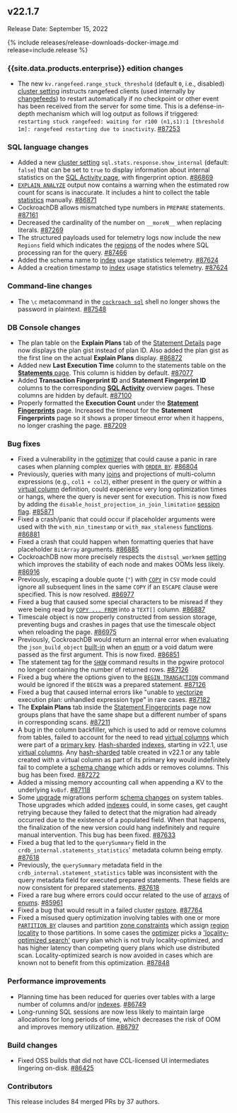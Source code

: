 ## v22.1.7

Release Date: September 15, 2022

{% include releases/release-downloads-docker-image.md release=include.release %}

<h3 id="v22-1-7-enterprise-edition-changes">{{site.data.products.enterprise}} edition changes</h3>

- The new `kv.rangefeed.range_stuck_threshold` (default `0`, i.e., disabled) [cluster setting](https://www.cockroachlabs.com/docs/v22.1/cluster-settings) instructs rangefeed clients (used internally by [changefeeds](https://www.cockroachlabs.com/docs/v22.1/create-and-configure-changefeeds)) to restart automatically if no checkpoint or other event has been received from the server for some time. This is a defense-in-depth mechanism which will log output as follows if triggered: `restarting stuck rangefeed: waiting for r100 (n1,s1):1 [threshold 1m]: rangefeed restarting due to inactivity`. [#87253][#87253]

<h3 id="v22-1-7-sql-language-changes">SQL language changes</h3>

- Added a new [cluster setting](https://www.cockroachlabs.com/docs/v22.1/cluster-settings) `sql.stats.response.show_internal` (default: `false`) that can be set to `true` to display information about internal statistics on the [SQL Activity page](https://www.cockroachlabs.com/docs/v22.1/ui-sql-dashboard), with fingerprint option. [#86869][#86869]
- [`EXPLAIN ANALYZE`](https://www.cockroachlabs.com/docs/v22.1/explain-analyze) output now contains a warning when the estimated row count for scans is inaccurate. It includes a hint to collect the table [statistics](https://www.cockroachlabs.com/docs/v22.1/cost-based-optimizer#table-statistics) manually. [#86871][#86871]
- CockroachDB allows mismatched type numbers in `PREPARE` statements. [#87161][#87161]
- Decreased the cardinality of the number on `__moreN__` when replacing literals. [#87269][#87269]
- The structured payloads used for telemetry logs now include the new `Regions` field which indicates the [regions](https://www.cockroachlabs.com/docs/v22.1/multiregion-overview#database-regions) of the nodes where SQL processing ran for the query. [#87466][#87466]
- Added the schema name to [index](https://www.cockroachlabs.com/docs/v22.1/indexes) usage statistics telemetry. [#87624][#87624]
- Added a creation timestamp to [index](https://www.cockroachlabs.com/docs/v22.1/indexes) usage statistics telemetry. [#87624][#87624]

<h3 id="v22-1-7-command-line-changes">Command-line changes</h3>

- The `\c` metacommand in the [`cockroach sql`](https://www.cockroachlabs.com/docs/v22.1/cockroach-sql) shell no longer shows the password in plaintext. [#87548][#87548]

<h3 id="v22-1-7-db-console-changes">DB Console changes</h3>

- The plan table on the **Explain Plans** tab of the [Statement Details](https://www.cockroachlabs.com/docs/v22.1/ui-statements-page) page now displays the plan gist instead of plan ID. Also added the plan gist as the first line on the actual **Explain Plans** display. [#86872][#86872]
- Added new **Last Execution Time** column to the statements table on the [**Statements** page](https://www.cockroachlabs.com/docs/v22.1/ui-statements-page). This column is hidden by default. [#87077][#87077]
- Added **Transaction Fingerprint ID** and **Statement Fingerprint ID** columns to the corresponding [**SQL Activity**](https://www.cockroachlabs.com/docs/v22.1/ui-sql-dashboard) overview pages. These columns are hidden by default. [#87100][#87100]
- Properly formatted the **Execution Count** under the [**Statement Fingerprints**](https://www.cockroachlabs.com/docs/v22.1/ui-statements-page#statement-fingerprint-page) page. Increased the timeout for the **Statement Fingerprints** page so it shows a proper timeout error when it happens, no longer crashing the page. [#87209][#87209]

<h3 id="v22-1-7-bug-fixes">Bug fixes</h3>

- Fixed a vulnerability in the [optimizer](https://www.cockroachlabs.com/docs/v22.1/cost-based-optimizer) that could cause a panic in rare cases when planning complex queries with [`ORDER BY`](https://www.cockroachlabs.com/docs/v22.1/order-by). [#86804][#86804]
- Previously, queries with many [joins](https://www.cockroachlabs.com/docs/v22.1/joins) and projections of multi-column expressions (e.g., `col1 + col2`), either present in the query or within a [virtual column](https://www.cockroachlabs.com/docs/v22.1/computed-columns) definition, could experience very long optimization times or hangs, where the query is never sent for execution. This is now fixed by adding the `disable_hoist_projection_in_join_limitation` [session flag](https://www.cockroachlabs.com/docs/v22.1/set-vars#supported-variables). [#85871][#85871]
- Fixed a crash/panic that could occur if placeholder arguments were used with the `with_min_timestamp` or `with_max_staleness` [functions](https://www.cockroachlabs.com/docs/v22.1/functions-and-operators). [#86881][#86881]
- Fixed a crash that could happen when formatting queries that have placeholder `BitArray` arguments. [#86885][#86885]
- CockroachDB now more precisely respects the `distsql_workmem` [setting](https://www.cockroachlabs.com/docs/v22.1/set-vars#supported-variables) which improves the stability of each node and makes OOMs less likely. [#86916][#86916]
- Previously, escaping a double quote (`"`) with [`COPY`](https://www.cockroachlabs.com/docs/v22.1/copy-from) in `CSV` mode could ignore all subsequent lines in the same `COPY` if an `ESCAPE` clause were specified. This is now resolved. [#86977][#86977]
- Fixed a bug that caused some special characters to be misread if they were being read by [`COPY ... FROM`](https://www.cockroachlabs.com/docs/v22.1/copy-from) into a `TEXT[]` column. [#86887][#86887]
- Timescale object is now properly constructed from session storage, preventing  bugs and crashes in pages that use the timescale object when reloading the page. [#86975][#86975]
- Previously, CockroachDB would return an internal error when evaluating the `json_build_object` [built-in](https://www.cockroachlabs.com/docs/v22.1/functions-and-operators) when an [enum](https://www.cockroachlabs.com/docs/v22.1/enum) or a void datum were passed as the first argument. This is now fixed. [#86851][#86851]
- The statement tag for the [`SHOW`](https://www.cockroachlabs.com/docs/v22.1/show-vars) command results in the pgwire protocol no longer containing the number of returned rows. [#87126][#87126]
- Fixed a bug where the options given to the [`BEGIN TRANSACTION`](https://www.cockroachlabs.com/docs/v22.1/begin-transaction) command would be ignored if the `BEGIN` was a prepared statement. [#87126][#87126]
- Fixed a bug that caused internal errors like "unable to [vectorize](https://www.cockroachlabs.com/docs/v22.1/vectorized-execution) execution plan: unhandled expression type" in rare cases. [#87182][#87182]
- The **Explain Plans** tab inside the [Statement Fingerprints](https://www.cockroachlabs.com/docs/v22.1/ui-statements-page#statement-fingerprint-page) page now groups plans that have the same shape but a different number of spans in corresponding scans. [#87211][#87211]
- A bug in the column backfiller, which is used to add or remove columns from tables, failed to account for the need to read [virtual columns](https://www.cockroachlabs.com/docs/v22.1/computed-columns) which were part of a [primary key](https://www.cockroachlabs.com/docs/v22.1/primary-key). [Hash-sharded](https://www.cockroachlabs.com/docs/v22.1/hash-sharded-indexes) [indexes](https://www.cockroachlabs.com/docs/v22.1/indexes), starting in v22.1, use [virtual columns](https://www.cockroachlabs.com/docs/v22.1/computed-columns). Any [hash-sharded](https://www.cockroachlabs.com/docs/v22.1/hash-sharded-indexes) table created in v22.1 or any table created with a virtual column as part of its primary key would indefinitely fail to complete a [schema change](https://www.cockroachlabs.com/docs/v22.1/online-schema-changes) which adds or removes columns. This bug has been fixed. [#87272][#87272]
- Added a missing memory accounting call when appending a KV to the underlying `kvBuf`. [#87118][#87118]
- Some [upgrade](https://www.cockroachlabs.com/docs/v22.1/upgrade-cockroach-version) migrations perform [schema changes](https://www.cockroachlabs.com/docs/v22.1/online-schema-changes) on system tables. Those upgrades which added [indexes](https://www.cockroachlabs.com/docs/v22.1/indexes) could, in some cases, get caught retrying because they failed to detect that the migration had already occurred due to the existence of a populated field. When that happens, the finalization of the new version could hang indefinitely and require manual intervention. This bug has been fixed. [#87633][#87633]
- Fixed a bug that led to the `querySummary` field in the `crdb_internal.statements_statistics`' metadata column being empty. [#87618][#87618]
- Previously, the `querySummary` metadata field in the `crdb_internal.statement_statistics` table was inconsistent with the query metadata field for executed prepared statements. These fields are now consistent for prepared statements. [#87618][#87618]
- Fixed a rare bug where errors could occur related to the use of [arrays](https://www.cockroachlabs.com/docs/v22.1/array) of [enums](https://www.cockroachlabs.com/docs/v22.1/enum). [#85961][#85961]
- Fixed a bug that would result in a failed cluster [restore](https://www.cockroachlabs.com/docs/v22.1/restore). [#87764][#87764]
- Fixed a misused query optimization involving tables with one or more [`PARTITION BY`](https://www.cockroachlabs.com/docs/v22.1/partition-by) clauses and partition [zone constraints](https://www.cockroachlabs.com/docs/v22.1/configure-replication-zones) which assign [region locality](https://www.cockroachlabs.com/docs/v22.1/set-locality) to those partitions. In some cases the [optimizer](https://www.cockroachlabs.com/docs/v22.1/cost-based-optimizer) picks a ['locality-optimized search'](https://www.cockroachlabs.com/docs/v22.1/cost-based-optimizer#locality-optimized-search-in-multi-region-clusters) query plan which is not truly locality-optimized, and has higher latency than competing query plans which use distributed scan. Locality-optimized search is now avoided in cases which are known not to benefit from this optimization. [#87848][#87848]

<h3 id="v22-1-7-performance-improvements">Performance improvements</h3>

- Planning time has been reduced for queries over tables with a large number of columns and/or [indexes](https://www.cockroachlabs.com/docs/v22.1/indexes). [#86749][#86749]
- Long-running SQL sessions are now less likely to maintain large allocations for long periods of time, which decreases the risk of OOM and improves memory utilization. [#86797][#86797]

<h3 id="v22-1-7-build-changes">Build changes</h3>

- Fixed OSS builds that did not have CCL-licensed UI intermediates lingering on-disk. [#86425][#86425]

<h3 id="v22-1-7-contributors">Contributors</h3>

This release includes 84 merged PRs by 37 authors.

[#85871]: https://github.com/cockroachdb/cockroach/pull/85871
[#85961]: https://github.com/cockroachdb/cockroach/pull/85961
[#86425]: https://github.com/cockroachdb/cockroach/pull/86425
[#86428]: https://github.com/cockroachdb/cockroach/pull/86428
[#86749]: https://github.com/cockroachdb/cockroach/pull/86749
[#86797]: https://github.com/cockroachdb/cockroach/pull/86797
[#86804]: https://github.com/cockroachdb/cockroach/pull/86804
[#86851]: https://github.com/cockroachdb/cockroach/pull/86851
[#86869]: https://github.com/cockroachdb/cockroach/pull/86869
[#86871]: https://github.com/cockroachdb/cockroach/pull/86871
[#86872]: https://github.com/cockroachdb/cockroach/pull/86872
[#86881]: https://github.com/cockroachdb/cockroach/pull/86881
[#86885]: https://github.com/cockroachdb/cockroach/pull/86885
[#86887]: https://github.com/cockroachdb/cockroach/pull/86887
[#86916]: https://github.com/cockroachdb/cockroach/pull/86916
[#86975]: https://github.com/cockroachdb/cockroach/pull/86975
[#86977]: https://github.com/cockroachdb/cockroach/pull/86977
[#87059]: https://github.com/cockroachdb/cockroach/pull/87059
[#87077]: https://github.com/cockroachdb/cockroach/pull/87077
[#87100]: https://github.com/cockroachdb/cockroach/pull/87100
[#87118]: https://github.com/cockroachdb/cockroach/pull/87118
[#87126]: https://github.com/cockroachdb/cockroach/pull/87126
[#87127]: https://github.com/cockroachdb/cockroach/pull/87127
[#87161]: https://github.com/cockroachdb/cockroach/pull/87161
[#87182]: https://github.com/cockroachdb/cockroach/pull/87182
[#87209]: https://github.com/cockroachdb/cockroach/pull/87209
[#87211]: https://github.com/cockroachdb/cockroach/pull/87211
[#87253]: https://github.com/cockroachdb/cockroach/pull/87253
[#87269]: https://github.com/cockroachdb/cockroach/pull/87269
[#87272]: https://github.com/cockroachdb/cockroach/pull/87272
[#87466]: https://github.com/cockroachdb/cockroach/pull/87466
[#87548]: https://github.com/cockroachdb/cockroach/pull/87548
[#87618]: https://github.com/cockroachdb/cockroach/pull/87618
[#87624]: https://github.com/cockroachdb/cockroach/pull/87624
[#87633]: https://github.com/cockroachdb/cockroach/pull/87633
[#87764]: https://github.com/cockroachdb/cockroach/pull/87764
[#87848]: https://github.com/cockroachdb/cockroach/pull/87848
